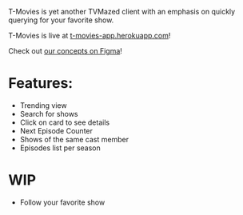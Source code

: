 T-Movies is yet another TVMazed client with an emphasis on quickly querying for your favorite show.

T-Movies is live at [t-movies-app.herokuapp.com](https://t-movies-app.herokuapp.com)!

Check out [our concepts on Figma](https://www.figma.com/file/0f79pt9KEtZISNhnJglKjq/t-movies-design)!

# Features:
- Trending view
- Search for shows
- Click on card to see details
- Next Episode Counter
- Shows of the same cast member
- Episodes list per season

# WIP
- Follow your favorite show